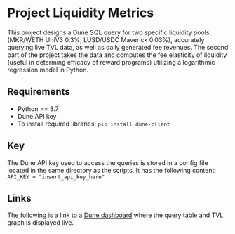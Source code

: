 # Project Liquidity Metrics
This project designs a Dune SQL query for two specific liquidity pools: (MKR/WETH UniV3 0.3%, LUSD/USDC Maverick 0.03%),
accurately querying live TVL data, as well as daily generated fee revenues. The second part of the project takes
the data and computes the fee elasticity of liquidity (useful in determing efficacy of reward programs) utilizing a logarithmic regression model in Python.
## Requirements
- Python >= 3.7
- Dune API key
- To install required libraries: `pip install dune-client`
## Key
The Dune API key used to access the queries is stored in a config file located in the same directory as the scripts.
It has the following content:
`API_KEY = "insert_api_key_here"`
## Links
The following is a link to a [Dune dashboard](https://dune.com/hojka_analytics/tvl-analysis) where the query table and TVL graph is displayed live.

